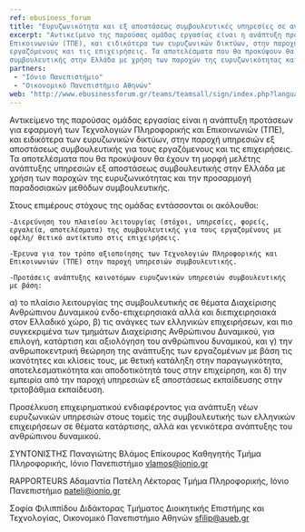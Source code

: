 ```yaml
---
ref: ebusiness_forum
title: "Ευρυζωνικότητα και εξ αποστάσεως συμβουλευτικές υπηρεσίες σε ανθρώπινους πόρους"
excerpt: "Αντικείμενο της παρούσας ομάδας εργασίας είναι η ανάπτυξη προτάσεων για εφαρμογή των Τεχνολογιών Πληροφορικής και 
Επικοινωνιών (ΤΠΕ), και ειδικότερα των ευρυζωνικών δικτύων, στην παροχή υπηρεσιών εξ αποστάσεως συμβουλευτικής για τους 
εργαζόμενους και τις επιχειρήσεις. Τα αποτελέσματα που θα προκύψουν θα έχουν τη μορφή μελέτης ανάπτυξης υπηρεσιών εξ αποστάσεως
συμβουλευτικής στην Ελλάδα με χρήση των παροχών της ευρυζωνικότητας και την προσαρμογή παραδοσιακών μεθόδων συμβουλευτικής."
partners:
 - "Ιόνιο Πανεπιστήμιο"
 - "Οικονομικό Πανεπιστήμιο Αθηνών"
web: "http://www.ebusinessforum.gr/teams/teamsall/sign/index.php?language=el"
---
```


Αντικείμενο της παρούσας ομάδας εργασίας είναι η ανάπτυξη προτάσεων για εφαρμογή των Τεχνολογιών Πληροφορικής και Επικοινωνιών (ΤΠΕ), και ειδικότερα των ευρυζωνικών δικτύων, στην παροχή υπηρεσιών εξ αποστάσεως συμβουλευτικής για τους εργαζόμενους και τις επιχειρήσεις. Τα αποτελέσματα που θα προκύψουν θα έχουν τη μορφή μελέτης ανάπτυξης υπηρεσιών εξ αποστάσεως συμβουλευτικής στην Ελλάδα με χρήση των παροχών της ευρυζωνικότητας και την προσαρμογή παραδοσιακών μεθόδων συμβουλευτικής.

Στους επιμέρους στόχους της ομάδας εντάσσονται οι ακόλουθοι:

    -Διερεύνηση του πλαισίου λειτουργίας (στόχοι, υπηρεσίες, φορείς, εργαλεία, αποτελέσματα) της συμβουλευτικής για τους εργαζομένους με οφέλη/ θετικό αντίκτυπο στις επιχειρήσεις.

    -Έρευνα για τον τρόπο αξιοποίησης των Τεχνολογιών Πληροφορικής και Επικοινωνιών (ΤΠΕ) στην παροχή υπηρεσιών συμβουλευτικής.

    -Προτάσεις ανάπτυξης καινοτόμων ευρυζωνικών υπηρεσιών συμβουλευτικής με βάση:

α) το πλαίσιο λειτουργίας της συμβουλευτικής σε θέματα Διαχείρισης Ανθρώπινου Δυναμικού ενδο-επιχειρησιακά αλλά και διεπιχειρησιακά στον Ελλαδικό χώρο,
β) τις ανάγκες των ελληνικών επιχειρήσεων, και πιο συγκεκριμένα των τμημάτων Διαχείρισης Ανθρώπινου Δυναμικού, για επιλογή, κατάρτιση και αξιολόγηση του ανθρώπινου δυναμικού, και
γ) την ανθρωποκεντρική θεώρηση της ανάπτυξης των εργαζομένων με βάση τις ικανότητες και κλίσεις τους, με θετική κατάληξη στην παραγωγικότητα, αποτελεσματικότητα και αποδοτικότητά τους στην επιχείρηση, και
δ) την εμπειρία από την παροχή υπηρεσιών εξ αποστάσεως εκπαίδευσης στην τριτοβάθμια εκπαίδευση.

Προσέλκυση επιχειρηματικού ενδιαφέροντος για ανάπτυξη νέων ευρυζωνικών υπηρεσιών στους τομείς της συμβουλευτικής των ελληνικών 
επιχειρήσεων σε θέματα κατάρτισης, αλλά και γενικότερα ανάπτυξης του ανθρώπινου δυναμικού.


ΣΥΝΤΟΝΙΣΤΗΣ
Παναγιώτης Βλάμος
Επίκουρος Καθηγητής
Τμήμα Πληροφορικής, Ιόνιο Πανεπιστήμιο
vlamos@ionio.gr

RAPPORTEURS
Αδαμαντία Πατέλη
Λέκτορας
Τμήμα Πληροφορικής, Ιόνιο Πανεπιστήμιο
pateli@ionio.gr

Σοφία Φιλιππίδου
Διδάκτορας Τμήματος Διοικητικής
Επιστήμης και Τεχνολογίας,
Οικονομικό Πανεπιστήμιο Αθηνών
sfilip@aueb.gr
